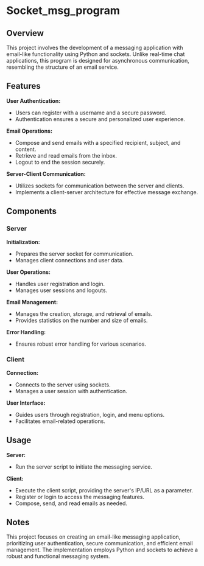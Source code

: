 # Socket_msg_program

## Overview

This project involves the development of a messaging application with email-like functionality using Python and sockets. Unlike real-time chat applications, this program is designed for asynchronous communication, resembling the structure of an email service.

## Features

**User Authentication:**
- Users can register with a username and a secure password.
- Authentication ensures a secure and personalized user experience.

**Email Operations:**
- Compose and send emails with a specified recipient, subject, and content.
- Retrieve and read emails from the inbox.
- Logout to end the session securely.

**Server-Client Communication:**
- Utilizes sockets for communication between the server and clients.
- Implements a client-server architecture for effective message exchange.

## Components

### Server

**Initialization:**
- Prepares the server socket for communication.
- Manages client connections and user data.

**User Operations:**
- Handles user registration and login.
- Manages user sessions and logouts.

**Email Management:**
- Manages the creation, storage, and retrieval of emails.
- Provides statistics on the number and size of emails.

**Error Handling:**
- Ensures robust error handling for various scenarios.

### Client

**Connection:**
- Connects to the server using sockets.
- Manages a user session with authentication.

**User Interface:**
- Guides users through registration, login, and menu options.
- Facilitates email-related operations.

## Usage

**Server:**
- Run the server script to initiate the messaging service.

**Client:**
- Execute the client script, providing the server's IP/URL as a parameter.
- Register or login to access the messaging features.
- Compose, send, and read emails as needed.

## Notes

This project focuses on creating an email-like messaging application, prioritizing user authentication, secure communication, and efficient email management. The implementation employs Python and sockets to achieve a robust and functional messaging system.
